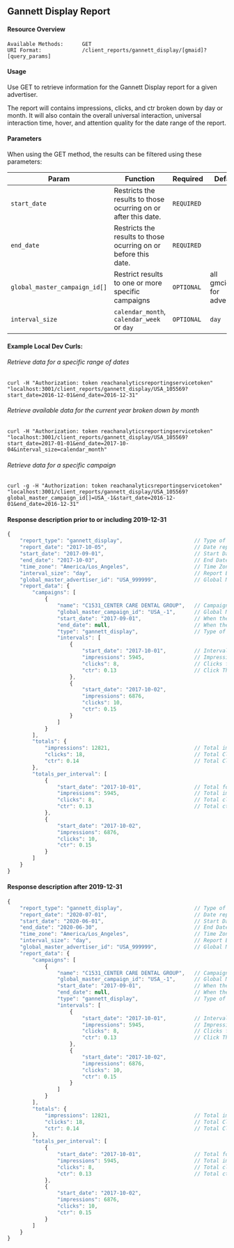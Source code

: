 ## Gannett Display Report

#### Resource Overview

```
Available Methods:      GET
URI Format:             /client_reports/gannett_display/[gmaid]?[query_params]
```

#### Usage
Use GET to retrieve information for the Gannett Display report for a given advertiser.

The report will contains impressions, clicks, and ctr broken down by day or month.
It will also contain the overall universal interaction, universal interaction time, hover, and attention quality for the date range of the report.

#### Parameters

When using the GET method, the results can be filtered using these parameters:

| Param | Function | Required|Default|
|---|---|---|---|
|`start_date`|Restricts the results to those ocurring on or after this date.| `REQUIRED`||
|`end_date`|Restricts the results to those ocurring on or before this date.| `REQUIRED`||
|`global_master_campaign_id[]`|Restrict results to one or more specific campaigns| `OPTIONAL`|all gmcids for advertiser|
|`interval_size`|`calendar_month`, `calendar_week` or `day`| `OPTIONAL`|`day`|

#### Example Local Dev Curls:
###### Retrieve data for a specific range of dates
```
curl -H "Authorization: token reachanalyticsreportingservicetoken"  "localhost:3001/client_reports/gannett_display/USA_105569?start_date=2016-12-01&end_date=2016-12-31"
```
###### Retrieve available data for the current year broken down by month
```
curl -H "Authorization: token reachanalyticsreportingservicetoken"  "localhost:3001/client_reports/gannett_display/USA_105569?start_date=2017-01-01&end_date=2017-10-04&interval_size=calendar_month"
```
###### Retrieve data for a specific campaign
```
curl -g -H "Authorization: token reachanalyticsreportingservicetoken"  "localhost:3001/client_reports/gannett_display/USA_105569?global_master_campaign_id[]=USA_-1&start_date=2016-12-01&end_date=2016-12-31"
```

#### Response description prior to or including 2019-12-31
```javascript
{
    "report_type": "gannett_display",                       // Type of Report
    "report_date": "2017-10-05",                            // Date report is run
    "start_date": "2017-09-01",                             // Start Date for Report Data
    "end_date": "2017-10-03",                               // End Date for Report Data
    "time_zone": "America/Los_Angeles",                     // Time Zone
    "interval_size": "day",                                 // Report Break-down (calendar_month, calendar_week, day)
    "global_master_advertiser_id": "USA_999999",            // Global Master Advertiser ID
    "report_data": {
        "campaigns": [
            {
                "name": "C1531_CENTER CARE DENTAL GROUP",   // Campaign Name
                "global_master_campaign_id": "USA_-1",      // Global Master Campaign ID
                "start_date": "2017-09-01",                 // When the Campaign Started
                "end_date": null,                           // When the Campaign Ended
                "type": "gannett_display",                  // Type of Campaign
                "intervals": [
                    {
                        "start_date": "2017-10-01",         // Interval Start Date
                        "impressions": 5945,                // Impressions for Interval
                        "clicks": 8,                        // Clicks for Interval
                        "ctr": 0.13                         // Click Through Rate for Interval
                    },
                    {
                        "start_date": "2017-10-02",
                        "impressions": 6876,
                        "clicks": 10,
                        "ctr": 0.15
                    }
                ]
            }
        ],
        "totals": {
            "impressions": 12821,                           // Total impressions for report
            "clicks": 18,                                   // Total Clicks for report
            "ctr": 0.14                                     // Total Click Through Rate for report
        },
        "totals_per_interval": [
            {
                "start_date": "2017-10-01",                 // Total for interval (for all campaigns)
                "impressions": 5945,                        // Total impressions for interval (for all campaigns)
                "clicks": 8,                                // Total clicks for interval (for all campaigns)
                "ctr": 0.13                                 // Total ctr for interval (for all campaigns)
            },
            {
                "start_date": "2017-10-02",
                "impressions": 6876,
                "clicks": 10,
                "ctr": 0.15
            }
        ]
    }
}
```

#### Response description after 2019-12-31
```javascript
{
    "report_type": "gannett_display",                       // Type of Report
    "report_date": "2020-07-01",                            // Date report is run
    "start_date": "2020-06-01",                             // Start Date for Report Data
    "end_date": "2020-06-30",                               // End Date for Report Data
    "time_zone": "America/Los_Angeles",                     // Time Zone
    "interval_size": "day",                                 // Report Break-down (calendar_month, calendar_week, day)
    "global_master_advertiser_id": "USA_999999",            // Global Master Advertiser ID
    "report_data": {
        "campaigns": [
            {
                "name": "C1531_CENTER CARE DENTAL GROUP",   // Campaign Name
                "global_master_campaign_id": "USA_-1",      // Global Master Campaign ID
                "start_date": "2017-09-01",                 // When the Campaign Started
                "end_date": null,                           // When the Campaign Ended
                "type": "gannett_display",                  // Type of Campaign
                "intervals": [
                    {
                        "start_date": "2017-10-01",         // Interval Start Date
                        "impressions": 5945,                // Impressions for Interval
                        "clicks": 8,                        // Clicks for Interval
                        "ctr": 0.13                         // Click Through Rate for Interval
                    },
                    {
                        "start_date": "2017-10-02",
                        "impressions": 6876,
                        "clicks": 10,
                        "ctr": 0.15
                    }
                ]
            }
        ],
        "totals": {
            "impressions": 12821,                           // Total impressions for report
            "clicks": 18,                                   // Total Clicks for report
            "ctr": 0.14                                     // Total Click Through Rate for report
        },
        "totals_per_interval": [
            {
                "start_date": "2017-10-01",                 // Total for interval (for all campaigns)
                "impressions": 5945,                        // Total impressions for interval (for all campaigns)
                "clicks": 8,                                // Total clicks for interval (for all campaigns)
                "ctr": 0.13                                 // Total ctr for interval (for all campaigns)
            },
            {
                "start_date": "2017-10-02",
                "impressions": 6876,
                "clicks": 10,
                "ctr": 0.15
            }
        ]
    }
}
```
